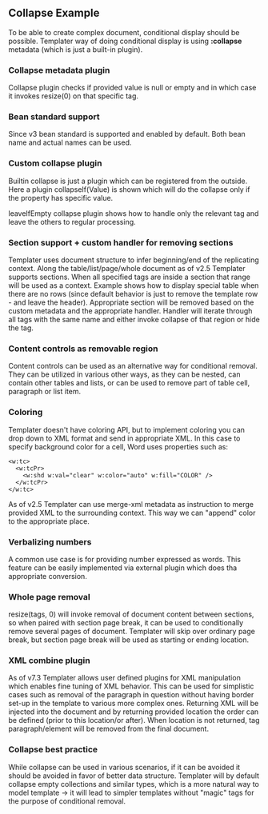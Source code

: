 ## Collapse Example

To be able to create complex document, conditional display should be possible.
Templater way of doing conditional display is using **:collapse** metadata (which is just a built-in plugin).

### Collapse metadata plugin

Collapse plugin checks if provided value is null or empty and in which case it invokes resize(0) on that specific tag.

### Bean standard support

Since v3 bean standard is supported and enabled by default. Both bean name and actual names can be used.

### Custom collapse plugin

Builtin collapse is just a plugin which can be registered from the outside.
Here a plugin collapseIf(Value) is shown which will do the collapse only if the property has specific value.

leaveIfEmpty collapse plugin shows how to handle only the relevant tag and leave the others to regular processing.

### Section support + custom handler for removing sections

Templater uses document structure to infer beginning/end of the replicating context.
Along the table/list/page/whole document as of v2.5 Templater supports sections. When all specified tags are inside a section that range will be used as a context.
Example shows how to display special table when there are no rows (since default behavior is just to remove the template row - and leave the header).
Appropriate section will be removed based on the custom metadata and the appropriate handler.
Handler will iterate through all tags with the same name and either invoke collapse of that region or hide the tag.

### Content controls as removable region

Content controls can be used as an alternative way for conditional removal.
They can be utilized in various other ways, as they can be nested,
can contain other tables and lists, or can be used to remove part of table cell, paragraph or list item.

### Coloring

Templater doesn't have coloring API, but to implement coloring you can drop down to XML format and send in appropriate XML.
In this case to specify background color for a cell, Word uses properties such as:

    <w:tc>
      <w:tcPr>
        <w:shd w:val="clear" w:color="auto" w:fill="COLOR" />
      </w:tcPr>
    </w:tc>

As of v2.5 Templater can use merge-xml metadata as instruction to merge provided XML to the surrounding context. This way we can "append" color to the appropriate place.

### Verbalizing numbers

A common use case is for providing number expressed as words.
This feature can be easily implemented via external plugin which does tha appropriate conversion.

### Whole page removal

resize(tags, 0) will invoke removal of document content between sections, so when paired with section page break, 
it can be used to conditionally remove several pages of document.
Templater will skip over ordinary page break, but section page break will be used as starting or ending location.

### XML combine plugin

As of v7.3 Templater allows user defined plugins for XML manipulation which enables fine tuning of XML behavior.
This can be used for simplistic cases such as removal of the paragraph in question without having border set-up in the template
to various more complex ones. Returning XML will be injected into the document and by returning provided location
the order can be defined (prior to this location/or after). When location is not returned, tag paragraph/element will be removed from the final document. 

### Collapse best practice

While collapse can be used in various scenarios,
if it can be avoided it should be avoided in favor of better data structure.
Templater will by default collapse empty collections and similar types,
which is a more natural way to model template -> it will lead to simpler templates
without "magic" tags for the purpose of conditional removal.